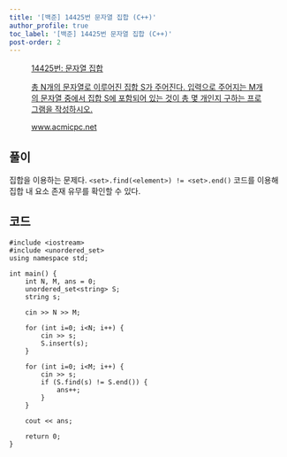 ```yaml
---
title: '[백준] 14425번 문자열 집합 (C++)'
author_profile: true
toc_label: '[백준] 14425번 문자열 집합 (C++)'
post-order: 2
---
```


<figure data-ke-type="opengraph"><a href="https://www.acmicpc.net/problem/14425" data-source-url="https://www.acmicpc.net/problem/14425">
<div class="og-image" style="background-image: url('https://drive.google.com/uc?export=view&id=1nCax5mgwtYA82T46I_ntU1afsBBNkrLr');"></div>
<div class="og-text">
<p class="og-title">14425번: 문자열 집합</p>
<p class="og-desc">총 N개의 문자열로 이루어진 집합 S가 주어진다. 입력으로 주어지는 M개의 문자열 중에서 집합 S에 포함되어 있는 것이 총 몇 개인지 구하는 프로그램을 작성하시오.</p>
<p class="og-host">www.acmicpc.net</p></div></a></figure>

## 풀이
집합을 이용하는 문제다. `<set>.find(<element>) != <set>.end()` 코드를 이용해 집합 내 요소 존재 유무를 확인할 수 있다.

## 코드
```cpp::lineons
#include <iostream>
#include <unordered_set>
using namespace std;

int main() {
    int N, M, ans = 0;
    unordered_set<string> S;
    string s;

    cin >> N >> M;

    for (int i=0; i<N; i++) {
        cin >> s;
        S.insert(s);
    }

    for (int i=0; i<M; i++) {
        cin >> s;
        if (S.find(s) != S.end()) {
            ans++;
        }
    }

    cout << ans;

    return 0;
}
```